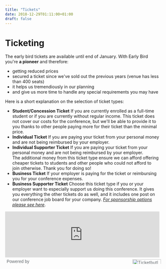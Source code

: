 ```yaml
---
title: "Tickets"
date: 2018-12-29T01:11:00+01:00
draft: false
---
```


# Ticketing

The early bird tickets are available until end of January. With Early Bird you're <strong>a pioneer</strong> and therefore:

* getting reduced prices
* secured a ticket since we've sold out the previous years (venue has less than 400 seats)
* it helps us tremendiously in our planning
* and give us more time to handle any special requirements you may have


Here is a short explanation on the selection of ticket types:

* <strong>Student/Concession Ticket</strong>
If you are currently enrolled as a full-time student or if you are currently without regular income. This ticket does not cover our costs for the conference, but we'll be able to provide it to you thanks to other people paying more for their ticket than the minimal price.
* <strong>Individual Ticket</strong>
If you are paying your ticket from your personal money and are not being reimbursed by your employer. 
* <strong>Individual Supporter Ticket</strong>
If you are paying your ticket from your personal money and are not being reimbursed by your employer.  
The additional money from this ticket type ensure we can afford offering cheaper tickets to students and other people who could not afford to join otherwise. Thank you for doing so!
* <strong>Business Ticket</strong>
If your employer is paying for the ticket or reimbursing you for your conference expenses.
* <strong>Business Supporter Ticket</strong>
Choose this ticket type if you or your employer want to especially support us doing this conference. It gives you everything the other tickets do as well, and it includes one post on our conference job board for your company. 
<i>[For sponsorship options please see here](https://2019.djangocon.eu/sponsors/)</i>.


<div style="width:100%;max-width:610px;margin:0 auto"><iframe class="ticketbutler-iframe" src="https://djangocon.ticketbutler.io/en/e/2019/iframe/" style="display:block;width:100%;border:0" scrolling="no"></iframe><div style="display:flex;align-items:center"><span style="margin:5px 0;font-size:14px;color:#63696d;width:100%;font-family:Helvetica, sans-serif;padding-left:5px">Powered by</span><a href="//ticketbutler.io" target="_blank" rel="noopener noreferrer"><img style="margin:5px;font-size:14px;color:#63696d;width:100%;max-height:15px;max-width:160px" src="https://djangocon.ticketbutler.io/static/img/ticketbutler_logo.png" alt="Ticketbutler"/></a></div><script type="text/javascript" src="https://djangocon.ticketbutler.io/static/js/lib/embed.min.js"></script><script type="text/javascript">iFrameResize(
              {heightCalculationMethod: 'lowestElement'},
              ".ticketbutler-iframe"
            )</script></div>


